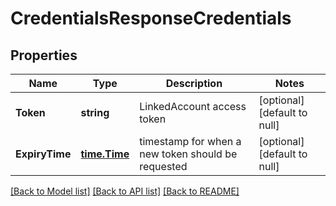 # CredentialsResponseCredentials

## Properties
Name | Type | Description | Notes
------------ | ------------- | ------------- | -------------
**Token** | **string** | LinkedAccount access token | [optional] [default to null]
**ExpiryTime** | [**time.Time**](time.Time.md) | timestamp for when a new token should be requested | [optional] [default to null]

[[Back to Model list]](../README.md#documentation-for-models) [[Back to API list]](../README.md#documentation-for-api-endpoints) [[Back to README]](../README.md)


